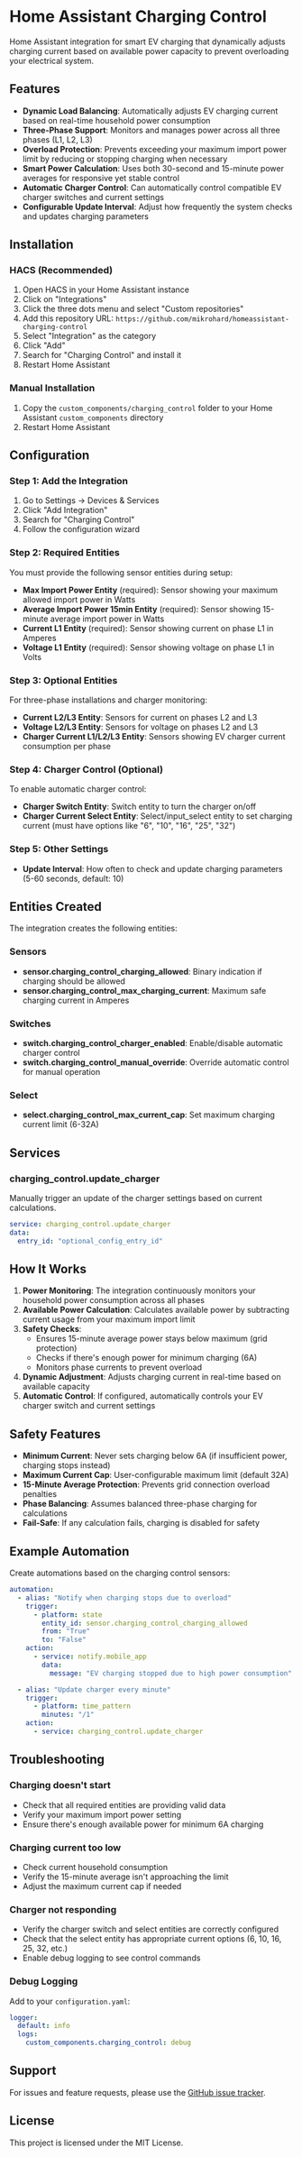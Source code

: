 # Home Assistant Charging Control

Home Assistant integration for smart EV charging that dynamically adjusts charging current based on available power capacity to prevent overloading your electrical system.

## Features

- **Dynamic Load Balancing**: Automatically adjusts EV charging current based on real-time household power consumption
- **Three-Phase Support**: Monitors and manages power across all three phases (L1, L2, L3)
- **Overload Protection**: Prevents exceeding your maximum import power limit by reducing or stopping charging when necessary
- **Smart Power Calculation**: Uses both 30-second and 15-minute power averages for responsive yet stable control
- **Automatic Charger Control**: Can automatically control compatible EV charger switches and current settings
- **Configurable Update Interval**: Adjust how frequently the system checks and updates charging parameters

## Installation

### HACS (Recommended)

1. Open HACS in your Home Assistant instance
2. Click on "Integrations"
3. Click the three dots menu and select "Custom repositories"
4. Add this repository URL: `https://github.com/mikrohard/homeassistant-charging-control`
5. Select "Integration" as the category
6. Click "Add"
7. Search for "Charging Control" and install it
8. Restart Home Assistant

### Manual Installation

1. Copy the `custom_components/charging_control` folder to your Home Assistant `custom_components` directory
2. Restart Home Assistant

## Configuration

### Step 1: Add the Integration

1. Go to Settings → Devices & Services
2. Click "Add Integration"
3. Search for "Charging Control"
4. Follow the configuration wizard

### Step 2: Required Entities

You must provide the following sensor entities during setup:

- **Max Import Power Entity** (required): Sensor showing your maximum allowed import power in Watts
- **Average Import Power 15min Entity** (required): Sensor showing 15-minute average import power in Watts
- **Current L1 Entity** (required): Sensor showing current on phase L1 in Amperes
- **Voltage L1 Entity** (required): Sensor showing voltage on phase L1 in Volts

### Step 3: Optional Entities

For three-phase installations and charger monitoring:

- **Current L2/L3 Entity**: Sensors for current on phases L2 and L3
- **Voltage L2/L3 Entity**: Sensors for voltage on phases L2 and L3
- **Charger Current L1/L2/L3 Entity**: Sensors showing EV charger current consumption per phase

### Step 4: Charger Control (Optional)

To enable automatic charger control:

- **Charger Switch Entity**: Switch entity to turn the charger on/off
- **Charger Current Select Entity**: Select/input_select entity to set charging current (must have options like "6", "10", "16", "25", "32")

### Step 5: Other Settings

- **Update Interval**: How often to check and update charging parameters (5-60 seconds, default: 10)

## Entities Created

The integration creates the following entities:

### Sensors

- **sensor.charging_control_charging_allowed**: Binary indication if charging should be allowed
- **sensor.charging_control_max_charging_current**: Maximum safe charging current in Amperes

### Switches

- **switch.charging_control_charger_enabled**: Enable/disable automatic charger control
- **switch.charging_control_manual_override**: Override automatic control for manual operation

### Select

- **select.charging_control_max_current_cap**: Set maximum charging current limit (6-32A)

## Services

### charging_control.update_charger

Manually trigger an update of the charger settings based on current calculations.

```yaml
service: charging_control.update_charger
data:
  entry_id: "optional_config_entry_id"
```

## How It Works

1. **Power Monitoring**: The integration continuously monitors your household power consumption across all phases
2. **Available Power Calculation**: Calculates available power by subtracting current usage from your maximum import limit
3. **Safety Checks**:
   - Ensures 15-minute average power stays below maximum (grid protection)
   - Checks if there's enough power for minimum charging (6A)
   - Monitors phase currents to prevent overload
4. **Dynamic Adjustment**: Adjusts charging current in real-time based on available capacity
5. **Automatic Control**: If configured, automatically controls your EV charger switch and current settings

## Safety Features

- **Minimum Current**: Never sets charging below 6A (if insufficient power, charging stops instead)
- **Maximum Current Cap**: User-configurable maximum limit (default 32A)
- **15-Minute Average Protection**: Prevents grid connection overload penalties
- **Phase Balancing**: Assumes balanced three-phase charging for calculations
- **Fail-Safe**: If any calculation fails, charging is disabled for safety

## Example Automation

Create automations based on the charging control sensors:

```yaml
automation:
  - alias: "Notify when charging stops due to overload"
    trigger:
      - platform: state
        entity_id: sensor.charging_control_charging_allowed
        from: "True"
        to: "False"
    action:
      - service: notify.mobile_app
        data:
          message: "EV charging stopped due to high power consumption"

  - alias: "Update charger every minute"
    trigger:
      - platform: time_pattern
        minutes: "/1"
    action:
      - service: charging_control.update_charger
```

## Troubleshooting

### Charging doesn't start
- Check that all required entities are providing valid data
- Verify your maximum import power setting
- Ensure there's enough available power for minimum 6A charging

### Charging current too low
- Check current household consumption
- Verify the 15-minute average isn't approaching the limit
- Adjust the maximum current cap if needed

### Charger not responding
- Verify the charger switch and select entities are correctly configured
- Check that the select entity has appropriate current options (6, 10, 16, 25, 32, etc.)
- Enable debug logging to see control commands

### Debug Logging

Add to your `configuration.yaml`:

```yaml
logger:
  default: info
  logs:
    custom_components.charging_control: debug
```

## Support

For issues and feature requests, please use the [GitHub issue tracker](https://github.com/mikrohard/homeassistant-charging-control/issues).

## License

This project is licensed under the MIT License.